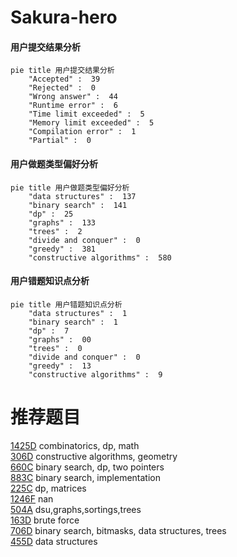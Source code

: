 # Sakura-hero

<!-- tabs:start -->



#### **用户提交结果分析**

```mermaid
pie title 用户提交结果分析
    "Accepted" :  39
    "Rejected" :  0
    "Wrong answer" :  44
    "Runtime error" :  6
    "Time limit exceeded" :  5
    "Memory limit exceeded" :  5
    "Compilation error" :  1
    "Partial" :  0
```

#### **用户做题类型偏好分析**

```mermaid
pie title 用户做题类型偏好分析
    "data structures" :  137
    "binary search" :  141
    "dp" :  25
    "graphs" :  133
    "trees" :  2
    "divide and conquer" :  0
    "greedy" :  381
    "constructive algorithms" :  580
```
#### **用户错题知识点分析**

```mermaid
pie title 用户错题知识点分析
    "data structures" :  1
    "binary search" :  1
    "dp" :  7
    "graphs" :  00
    "trees" :  0
    "divide and conquer" :  0
    "greedy" :  13
    "constructive algorithms" :  9
```



<!-- tabs:end -->
# 推荐题目
[1425D](https://codeforces.com/contest/1425/problem/D)		combinatorics,
                        dp,
                        math		  
[306D](https://codeforces.com/contest/306/problem/D)		constructive algorithms,
                        geometry		  
[660C](https://codeforces.com/contest/660/problem/C)		binary search,
                        dp,
                        two pointers		  
[883C](https://codeforces.com/contest/883/problem/C)		binary search,
                        implementation		  
[225C](https://codeforces.com/contest/225/problem/C)		dp,
                        matrices		  
[1246F](https://codeforces.com/contest/1246/problem/F)		nan		  
[504A](https://codeforces.com/contest/504/problem/A)		dsu,graphs,sortings,trees		  
[163D](https://codeforces.com/contest/163/problem/D)		brute force		  
[706D](https://codeforces.com/contest/706/problem/D)		binary search,
                        bitmasks,
                        data structures,
                        trees		  
[455D](https://codeforces.com/contest/455/problem/D)		data structures		  
